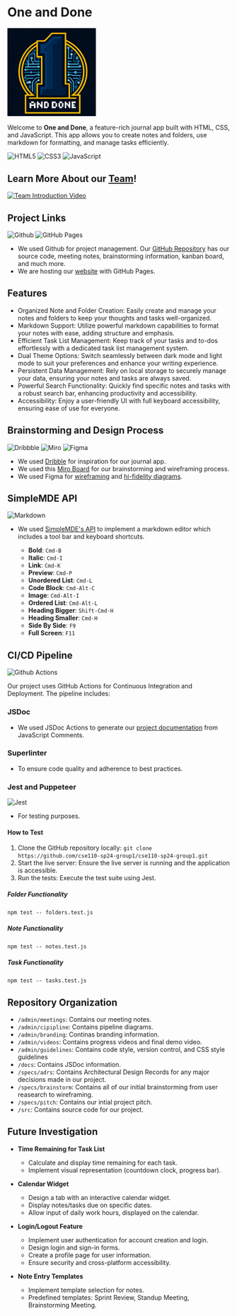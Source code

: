 # One and Done

<img src="./admin/branding/icon.png" width="200">

Welcome to **One and Done**, a feature-rich journal app built with HTML, CSS, and JavaScript. This app allows you to create notes and folders, use markdown for formatting, and manage tasks efficiently.

![HTML5](https://img.shields.io/badge/HTML5-E34F26?style=for-the-badge&logo=html5&logoColor=white)
![CSS3](https://img.shields.io/badge/CSS3-1572B6?style=for-the-badge&logo=css3&logoColor=white)
![JavaScript](https://img.shields.io/badge/JavaScript-323330?style=for-the-badge&logo=javascript&logoColor=F7DF1E)

## Learn More About our [Team](./admin/team.md)!

[![Team Introduction Video](https://img.youtube.com/vi/zUe_q16AtvY/hqdefault.jpg)](http://www.youtube.com/watch?v=zUe_q16AtvY)

## Project Links

![Github](https://img.shields.io/badge/GitHub-100000?style=for-the-badge&logo=github&logoColor=white)
![GitHub Pages](https://img.shields.io/badge/GitHub%20Pages-222222?style=for-the-badge&logo=GitHub%20Pages&logoColor=white)

- We used Github for project management. Our [GitHub Repository](https://github.com/cse110-sp24-group1/cse110-sp24-group1) has our source code, meeting notes, brainstorming information, kanban board, and much more.
- We are hosting our [website](https://cse110-sp24-group1.github.io/cse110-sp24-group1/src/) with GitHub Pages.

## Features

- Organized Note and Folder Creation: Easily create and manage your notes and folders to keep your thoughts and tasks well-organized.
- Markdown Support: Utilize powerful markdown capabilities to format your notes with ease, adding structure and emphasis.
- Efficient Task List Management: Keep track of your tasks and to-dos effortlessly with a dedicated task list management system.
- Dual Theme Options: Switch seamlessly between dark mode and light mode to suit your preferences and enhance your writing experience.
- Persistent Data Management: Rely on local storage to securely manage your data, ensuring your notes and tasks are always saved.
- Powerful Search Functionality: Quickly find specific notes and tasks with a robust search bar, enhancing productivity and accessibility.
- Accessibility: Enjoy a user-friendly UI with full keyboard accessibility, ensuring ease of use for everyone.

## Brainstorming and Design Process

![Dribbble](https://img.shields.io/badge/Dribbble-EA4C89?style=for-the-badge&logo=dribbble&logoColor=white)
![Miro](https://img.shields.io/badge/Miro-F7C922?style=for-the-badge&logo=Miro&logoColor=050036)
![Figma](https://img.shields.io/badge/Figma-F24E1E?style=for-the-badge&logo=figma&logoColor=white)

- We used [Dribble](https://dribbble.com/tags/journal-app) for inspiration for our journal app.
- We used this [Miro Board](https://miro.com/app/board/uXjVKSW94aI=/) for our brainstorming and wireframing process.
- We used Figma for [wireframing](https://www.figma.com/design/VSgkp9TLpiEXWHehsFP2Dg/One-and-Done-Journal-App-Wireframing?node-id=0-1&t=y5qAZjXKxdrZl7Rq-1) and [hi-fidelity diagrams](https://www.figma.com/proto/uAhqMx3Dmbe6gv9awADPCt/One-and-Done-Journal-App-Prototype?node-id=2-618&t=U0amyd0JrK52E80l-0&scaling=scale-down&page-id=0%3A1&starting-point-node-id=1%3A2).

## SimpleMDE API

![Markdown](https://img.shields.io/badge/Markdown-000000?style=for-the-badge&logo=markdown&logoColor=white)

- We used [SimpleMDE's API](https://simplemde.com/) to implement a markdown editor which includes a tool bar and keyboard shortcuts.

  - **Bold**: `Cmd-B`
  - **Italic**: `Cmd-I`
  - **Link**: `Cmd-K`
  - **Preview**: `Cmd-P`
  - **Unordered List**: `Cmd-L`
  - **Code Block**: `Cmd-Alt-C`
  - **Image**: `Cmd-Alt-I`
  - **Ordered List**: `Cmd-Alt-L`
  - **Heading Bigger**: `Shift-Cmd-H`
  - **Heading Smaller**: `Cmd-H`
  - **Side By Side**: `F9`
  - **Full Screen**: `F11`

## CI/CD Pipeline

![Github Actions](https://img.shields.io/badge/GitHub_Actions-2088FF?style=for-the-badge&logo=github-actions&logoColor=white)

Our project uses GitHub Actions for Continuous Integration and Deployment. The pipeline includes:

### JSDoc

- We used JSDoc Actions to generate our [project documentation](https://cse110-sp24-group1.github.io/cse110-sp24-group1/docs/index.html) from JavaScript Comments. 

### Superlinter

- To ensure code quality and adherence to best practices.

### Jest and Puppeteer

![Jest](https://img.shields.io/badge/Jest-C21325?style=for-the-badge&logo=jest&logoColor=white)

- For testing purposes.

#### How to Test

1. Clone the GitHub repository locally: ```git clone https://github.com/cse110-sp24-group1/cse110-sp24-group1.git```
2. Start the live server: Ensure the live server is running and the application is accessible.
3. Run the tests: Execute the test suite using Jest.

##### Folder Functionality

```npm test -- folders.test.js```

##### Note Functionality

```npm test -- notes.test.js```

##### Task Functionality

```npm test -- tasks.test.js```


## Repository Organization

- `/admin/meetings`: Contains our meeting notes.
- `/admin/cipipline`: Contains pipeline diagrams.
- `/admin/branding`: Continas branding information.
- `/admin/videos`: Contains progress videos and final demo video.
- `/admin/guidelines`: Contains code style, version control, and CSS style guidelines
- `/docs`: Contains JSDoc information.
- `/specs/adrs`: Contains Architectural Design Records for any major decisions made in our project.
- `/specs/brainstorm`: Contains all of our initial brainstorming from user reasearch to wireframing.
- `/specs/pitch`: Contains our intial project pitch.
- `/src`: Contains source code for our project.

## Future Investigation

- **Time Remaining for Task List**
  - Calculate and display time remaining for each task.
  - Implement visual representation (countdown clock, progress bar).

- **Calendar Widget**
  - Design a tab with an interactive calendar widget.
  - Display notes/tasks due on specific dates.
  - Allow input of daily work hours, displayed on the calendar.

- **Login/Logout Feature**
  - Implement user authentication for account creation and login.
  - Design login and sign-in forms.
  - Create a profile page for user information.
  - Ensure security and cross-platform accessibility.

- **Note Entry Templates**
  - Implement template selection for notes.
  - Predefined templates: Sprint Review, Standup Meeting, Brainstorming Meeting.
